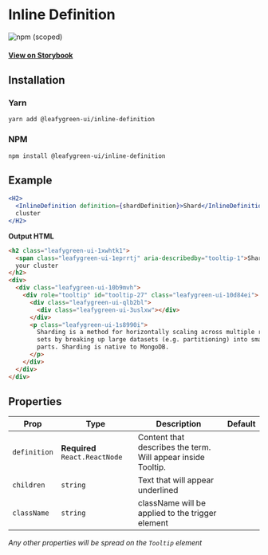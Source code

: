 # Inline Definition

![npm (scoped)](https://img.shields.io/npm/v/@leafygreen-ui/inline-definition.svg)

#### [View on Storybook](https://mongodb.github.io/leafygreen-ui/?path=/story/inline-definition--default)

## Installation

### Yarn

```shell
yarn add @leafygreen-ui/inline-definition
```

### NPM

```shell
npm install @leafygreen-ui/inline-definition
```

## Example

```jsx
<H2>
  <InlineDefinition definition={shardDefinition}>Shard</InlineDefinition> your
  cluster
</H2>
```

**Output HTML**

```html
<h2 class="leafygreen-ui-1xwhtk1">
  <span class="leafygreen-ui-1eprrtj" aria-describedby="tooltip-1">Shard</span>
  your cluster
</h2>
<div>
  <div class="leafygreen-ui-10b9mvh">
    <div role="tooltip" id="tooltip-27" class="leafygreen-ui-10d84ei">
      <div class="leafygreen-ui-qlb2bl">
        <div class="leafygreen-ui-3uslxw"></div>
      </div>
      <p class="leafygreen-ui-1s8990i">
        Sharding is a method for horizontally scaling across multiple replica
        sets by breaking up large datasets (e.g. partitioning) into smaller
        parts. Sharding is native to MongoDB.
      </p>
    </div>
  </div>
</div>
```

## Properties

| Prop         | Type                           | Description                                                  | Default |
| ------------ | ------------------------------ | ------------------------------------------------------------ | ------- |
| `definition` | **Required** `React.ReactNode` | Content that describes the term. Will appear inside Tooltip. |         |
| `children`   | `string`                       | Text that will appear underlined                             |         |
| `className`  | `string`                       | className will be applied to the trigger element             |         |

_Any other properties will be spread on the `Tooltip` element_
